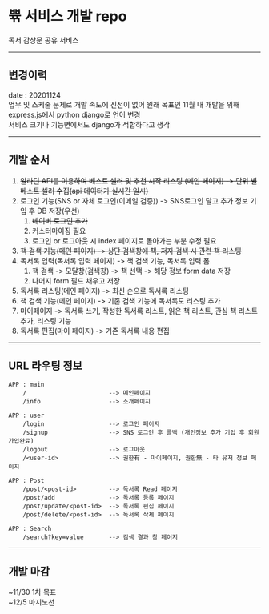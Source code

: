 # 쀾 서비스 개발 repo
독서 감상문 공유 서비스

----
## 변경이력
date : 20201124   
업무 및 스케줄 문제로 개발 속도에 진전이 없어 원래 목표인 11월 내 개발을 위해 express.js에서 python django로 언어 변경   
서비스 크기나 기능면에서도 django가 적합하다고 생각


---
## 개발 순서
1. <del>알라딘 API를 이용하여 베스트 셀러 및 추천 시작 리스팅 (메인 페이지) -> 단위 별 베스트 셀러 수집(api 데이터가 실시간 일시)</del>
2. 로그인 기능(SNS or 자체 로그인(이메일 검증)) -> SNS로그인 달고 추가 정보 기입 후 DB 저장(우선)
    1. <del>네이버 로그인 추가</del>
    2. 커스터마이징 필요
    3. 로그인 or 로그아웃 시 index 페이지로 돌아가는 부분 수정 필요
3. <del>책 검색 기능(메인 페이지) -> 상단 검색창에 책, 저자 검색 시 관련 책 리스팅</del>
4. 독서록 입력(독서록 입력 페이지) -> 책 검색 기능, 독서록 입력 폼
    1. 책 검색 -> 모달창(검색창) -> 책 선택 -> 해당 정보 form data 저장
    2. 나머지 form 필드 채우고 저장
5. 독서록 리스팅(메인 페이지) -> 최신 순으로 독서록 리스팅
6. 책 검색 기능(메인 페이지) -> 기존 검색 기능에 독서록도 리스팅 추가
7. 마이페이지 -> 독서록 쓰기, 작성한 독서록 리스트, 읽은 책 리스트, 관심 책 리스트 추가, 리스팅 기능
8. 독서록 편집(마이 페이지) -> 기존 독서록 내용 편집

---
## URL 라우팅 정보
```
APP : main
    /                       --> 메인페이지
    /info                   --> 소개페이지

APP : user
    /login                  --> 로그인 페이지
    /signup                 --> SNS 로그인 후 콜백 (개인정보 추가 기입 후 회원가입완료)
    /logout                 --> 로그아웃
    /<user-id>              --> 권한有 - 마이페이지, 권한無 - 타 유저 정보 페이지

APP : Post
    /post/<post-id>         --> 독서록 Read 페이지
    /post/add               --> 독서록 등록 페이지
    /post/update/<post-id>  --> 독서록 편집 페이지
    /post/delete/<post-id>  --> 독서록 삭제 페이지

APP : Search
    /search?key=value       --> 검색 결과 창 페이지

```

---
## 개발 마감
~11/30 1차 목표   
~12/5 마지노선
